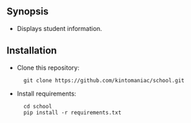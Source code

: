 ## Synopsis

+ Displays student information.

## Installation

+ Clone this repository:

        git clone https://github.com/kintomaniac/school.git

+ Install requirements:

        cd school
        pip install -r requirements.txt
